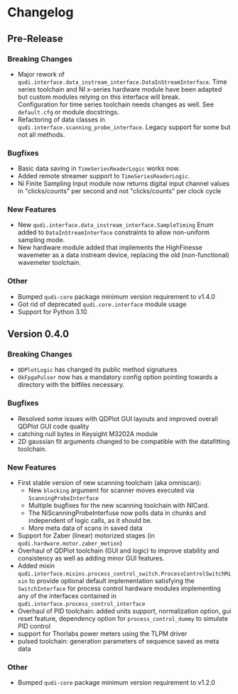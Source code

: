 # Changelog

## Pre-Release
### Breaking Changes
- Major rework of `qudi.interface.data_instream_interface.DataInStreamInterface`. Time series 
toolchain and NI x-series hardware module have been adapted but custom modules relying on this 
interface will break.  
Configuration for time series toolchain needs changes as well. See `default.cfg` or module 
docstrings.
- Refactoring of data classes in `qudi.interface.scanning_probe_interface`. Legacy support for some but not all methods.

### Bugfixes
- Basic data saving in `TimeSeriesReaderLogic` works now.
- Added remote streamer support to `TimeSeriesReaderLogic`.
- Ni Finite Sampling Input module now returns digital input channel values in "clicks/counts" per second and not "clicks/counts" per clock cycle 

### New Features
- New `qudi.interface.data_instream_interface.SampleTiming` Enum added to `DataInStreamInterface` 
constraints to allow non-uniform sampling mode.
- New hardware module added that implements the HighFinesse wavemeter as a data instream device, replacing the old (non-functional) wavemeter toolchain.

### Other
- Bumped `qudi-core` package minimum version requirement to v1.4.0
- Got rid of deprecated `qudi.core.interface` module usage
- Support for Python 3.10

## Version 0.4.0
### Breaking Changes
- `QDPlotLogic` has changed its public method signatures 
- `OkFpgaPulser` now has a mandatory config option pointing towards a directory with the bitfiles necessary.

### Bugfixes
- Resolved some issues with QDPlot GUI layouts and improved overall QDPlot GUI code quality
- catching null bytes in Keysight M3202A module
- 2D gaussian fit arguments changed to be compatible with the datafitting toolchain.
### New Features
- First stable version of new scanning toolchain (aka omniscan):
    - New `blocking` argument for scanner moves executed via `ScanningProbeInterface`
    - Multiple bugfixes for the new scanning toolchain with NICard. 
    - The NiScanningProbeInterfuse now polls data in chunks and independent of logic calls, as it should be.
    - More meta data of scans in saved data
- Support for Zaber (linear) motorized stages (in `qudi.hardware.motor.zaber_motion`)
- Overhaul of QDPlot toolchain (GUI and logic) to improve stability and consistency as well as 
adding minor GUI features.
- Added mixin `qudi.interface.mixins.process_control_switch.ProcessControlSwitchMixin` to provide 
optional default implementation satisfying the `SwitchInterface` for process control hardware 
modules implementing any of the interfaces contained in `qudi.interface.process_control_interface`
- Overhaul of PID toolchain: added units support, normalization option, gui reset feature,
dependency option for `process_control_dummy` to simulate PID control
- support for Thorlabs power meters using the TLPM driver
- pulsed toolchain: generation parameters of sequence saved as meta data

### Other
- Bumped `qudi-core` package minimum version requirement to v1.2.0
